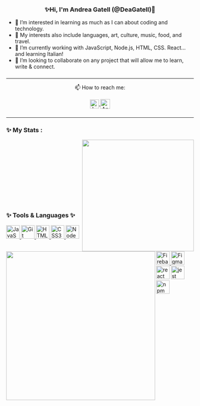<div align="center" align-items="center">
  
  ### ✨Hi, I'm Andrea Gatell (@DeaGatell)👋

<div align= "left" align-items="start">
  
- 👀 I’m interested in learning as much as I can about coding and technology. 
- 🔮 My interests also include languages, art, culture, music, food, and travel.
- 🌱 I’m currently working with JavaScript, Node.js, HTML, CSS. React... and learning Italian!
- 💞️ I’m looking to collaborate on any project that will allow me to learn, write & connect.

###
---
<div align="center" align-items="center">

  📫 How to reach me:
  <br>
  <br>
  <a href="https://www.linkedin.com/in/andreagatell/">
    <img align="center" alt="Andrea Gatell | Linkedin" width="24px" src="https://github.com/TheDudeThatCode/TheDudeThatCode/blob/master/Assets/Linkedin.svg" />
  </a>
  <a href="mailto:deagatell6@gmail.com">
    <img align="center" alt="Andrea Gatell | Gmail" width="26px" src="https://github.com/TheDudeThatCode/TheDudeThatCode/blob/master/Assets/Gmail.svg" />
  </a>
  <br> 

###
---

<h3 align="left">✨ My Stats :</h3>
<div align="center">
  <img align="right" width="300px" src="https://github.com/DeaGatell/DeaGatell/assets/127211939/afed9e84-2a23-4991-85e3-2c4ca1758649" />
  <img align="left" width="400px" src="https://github-readme-stats.vercel.app/api?username=DeaGatell&theme=cobalt&rank_icon=github&show_icons=true"/>
<br/>
<br/>
<br/>
<br/>
<br/>
<br/>
<br/>
<br/>
<br/>
<br/>
<h3 align="left">✨ Tools & Languages ✨</h3>
<div align="left">
  <p align="left">
    <a href="https://developer.mozilla.org/en-US/docs/Web/JavaScript" target="_blank" rel="noreferrer">
      <img src="https://raw.githubusercontent.com/danielcranney/readme-generator/main/public/icons/skills/javascript-colored.svg" width="36" height="36" alt="JavaScript" />
    </a>
    <a href="https://git-scm.com/" target="_blank" rel="noreferrer">
      <img src="https://raw.githubusercontent.com/danielcranney/readme-generator/main/public/icons/skills/git-colored.svg" width="36" height="36" alt="Git" />
    </a>
    <a href="https://developer.mozilla.org/en-US/docs/Glossary/HTML5" target="_blank" rel="noreferrer">
      <img src="https://raw.githubusercontent.com/danielcranney/readme-generator/main/public/icons/skills/html5-colored.svg" width="36" height="36" alt="HTML5" />
    </a>
    <a href="https://www.w3.org/TR/CSS/#css" target="_blank" rel="noreferrer">
      <img src="https://raw.githubusercontent.com/danielcranney/readme-generator/main/public/icons/skills/css3-colored.svg" width="36" height="36" alt="CSS3" />
    </a>
    <a href="https://nodejs.org/en/" target="_blank" rel="noreferrer">
      <img src="https://raw.githubusercontent.com/danielcranney/readme-generator/main/public/icons/skills/nodejs-colored.svg" width="36" height="36" alt="NodeJS" />
    </a>
    <a href="https://firebase.google.com/" target="_blank" rel="noreferrer">
      <img src="https://raw.githubusercontent.com/danielcranney/readme-generator/main/public/icons/skills/firebase-colored.svg" width="36" height="36" alt="Firebase" />
    </a>
    <a href="https://www.figma.com/" target="_blank" rel="noreferrer">
      <img src="https://raw.githubusercontent.com/danielcranney/readme-generator/main/public/icons/skills/figma-colored.svg" width="36" height="36" alt="Figma" />
    </a>
    <img src="https://github.com/DeaGatell/DeaGatell/assets/127211939/67264339-5ede-4fb0-8010-f43d5e45cfc7" height="36" alt="react logo"/>
    <img src="https://cdn.jsdelivr.net/gh/devicons/devicon/icons/jest/jest-plain.svg" height="36" alt="jest logo" />
    <a href="https://github.com/DeaGatell/DeaGatell/assets/127211939/94af3989-f0ea-4873-b2d7-fbcd5235f8a2" rel="noreferrer">
      <img src="https://github.com/DeaGatell/DeaGatell/assets/127211939/94af3989-f0ea-4873-b2d7-fbcd5235f8a2" width="36" height="36" alt="npm" />
    </a>
  </p>
</div>
<!--
